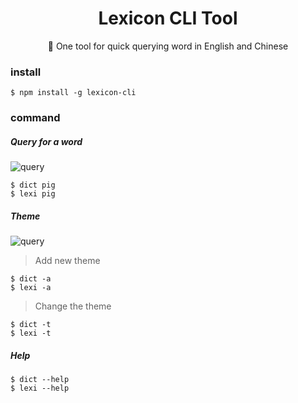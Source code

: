 <div align="center">
  <h1 style="border:0">Lexicon CLI Tool</h1>
  📌 One tool for quick querying word in English and Chinese 
</div>

### install

```shell
$ npm install -g lexicon-cli
```

### command

##### Query for a word

![query](https://github.com/RogerZZZZZ/lexicon-cli/gif/query.gif)

```shell
$ dict pig
$ lexi pig
```

##### Theme

![query](https://github.com/RogerZZZZZ/lexicon-cli/gif/theme.gif)

> Add new theme

```shell
$ dict -a
$ lexi -a
```

> Change the theme

```shell
$ dict -t
$ lexi -t
```


##### Help

```shell
$ dict --help
$ lexi --help
```